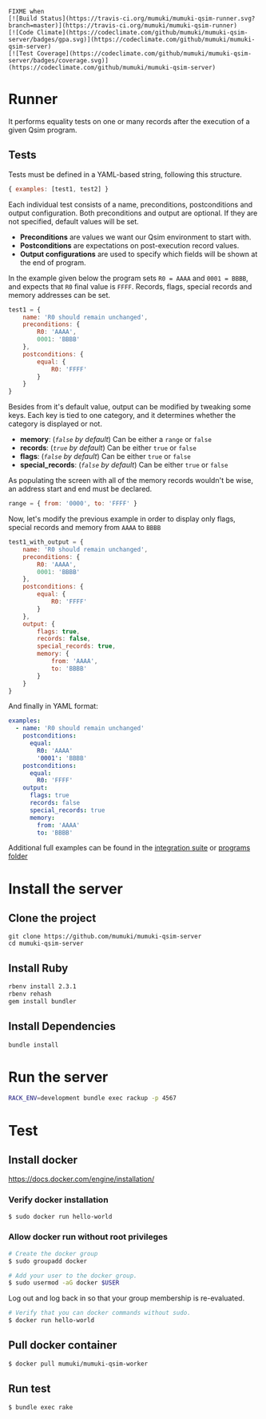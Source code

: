 
```
FIXME when 
[![Build Status](https://travis-ci.org/mumuki/mumuki-qsim-runner.svg?branch=master)](https://travis-ci.org/mumuki/mumuki-qsim-runner)
[![Code Climate](https://codeclimate.com/github/mumuki/mumuki-qsim-server/badges/gpa.svg)](https://codeclimate.com/github/mumuki/mumuki-qsim-server)
[![Test Coverage](https://codeclimate.com/github/mumuki/mumuki-qsim-server/badges/coverage.svg)](https://codeclimate.com/github/mumuki/mumuki-qsim-server)
```


# Runner

It performs equality tests on one or many records after the execution of a given Qsim program.

## Tests

Tests must be defined in a YAML-based string, following this structure.

~~~javascript
{ examples: [test1, test2] }
~~~

Each individual test consists of a name, preconditions, postconditions and output configuration.
Both preconditions and output are optional. If they are not specified, default values will be set.

* **Preconditions** are values we want our Qsim environment to start with.
* **Postconditions** are expectations on post-execution record values.
* **Output configurations** are used to specify which fields will be shown at the end of program. 

In the example given below the program sets `R0 = AAAA` and `0001 = BBBB`, and expects
that `R0` final value is `FFFF`. Records, flags, special records and memory addresses can be set.

~~~javascript
test1 = {
    name: 'R0 should remain unchanged',
    preconditions: {
        R0: 'AAAA',
        0001: 'BBBB'
    },
    postconditions: {
        equal: {
            R0: 'FFFF'
        }
    }
}
~~~

Besides from it's default value, output can be modified by tweaking some keys. 
Each key is tied to one category, and it determines whether the category is displayed or not. 

* **memory**: (*`false` by default*) Can be either a `range` or `false`
* **records**: (*`true` by default*) Can be either `true` or `false`
* **flags**: (*`false` by default*) Can be either `true` or `false`
* **special_records**: (*`false` by default*) Can be either `true` or `false`
 
As populating the screen with all of the memory records wouldn't be wise, an address start and end must be declared.
  
~~~javascript
range = { from: '0000', to: 'FFFF' }
~~~

Now, let's modify the previous example in order to display only flags, 
special records and memory from `AAAA` to `BBBB`

~~~javascript
test1_with_output = {
    name: 'R0 should remain unchanged',
    preconditions: {
        R0: 'AAAA',
        0001: 'BBBB'
    },
    postconditions: {
        equal: {
            R0: 'FFFF'
        }
    },
    output: {
        flags: true,
        records: false,
        special_records: true,
        memory: {
            from: 'AAAA',
            to: 'BBBB'
        }
    }
}
~~~

And finally in YAML format:

~~~yaml
examples:
  - name: 'R0 should remain unchanged'        
    postconditions:
      equal:
        R0: 'AAAA'
        '0001': 'BBBB' 
    postconditions:
      equal:
        R0: 'FFFF'
    output:
      flags: true
      records: false
      special_records: true
      memory:
        from: 'AAAA'
        to: 'BBBB'
~~~

Additional full examples can be found in the [integration suite](https://github.com/mumuki/mumuki-qsim-runner/blob/master/spec/integration_spec.rb) or [programs folder](https://github.com/mumuki/mumuki-qsim-runner/tree/master/spec/data)

# Install the server

## Clone the project

```
git clone https://github.com/mumuki/mumuki-qsim-server 
cd mumuki-qsim-server
```

## Install Ruby

```bash
rbenv install 2.3.1
rbenv rehash
gem install bundler
```

## Install Dependencies

```bash
bundle install
```

# Run the server

```bash
RACK_ENV=development bundle exec rackup -p 4567
```

# Test

## Install docker

https://docs.docker.com/engine/installation/

### Verify docker installation

```bash
$ sudo docker run hello-world
```

### Allow docker run without root privileges

```bash
# Create the docker group
$ sudo groupadd docker

# Add your user to the docker group.
$ sudo usermod -aG docker $USER
```

Log out and log back in so that your group membership is re-evaluated.

```bash
# Verify that you can docker commands without sudo.
$ docker run hello-world
```

## Pull docker container

```bash
$ docker pull mumuki/mumuki-qsim-worker
```

## Run test

```bash
$ bundle exec rake 
```